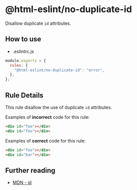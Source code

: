 # @html-eslint/no-duplicate-id

Disallow duplicate `id` attributes.

## How to use

- .eslintrc.js

```js
module.exports = {
  rules: {
    "@html-eslint/no-duplicate-id": "error",
  },
};
```

## Rule Details

This rule disallow the use of duplicate `id` attributes.

Examples of **incorrect** code for this rule:

```html
<div id="foo"></div>
<div id="foo"></div>
```

Examples of **correct** code for this rule:

```html
<div id="foo"></div>
<div id="bar"></div>
```

## Further reading

- [MDN - id](https://developer.mozilla.org/en-US/docs/Web/HTML/Global_attributes/id)
